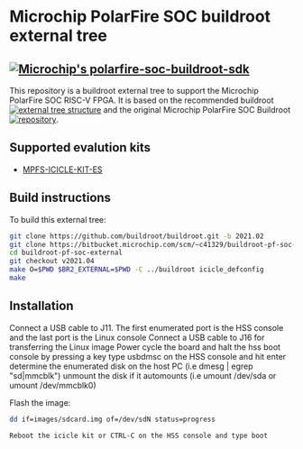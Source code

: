 # Microchip PolarFire SOC buildroot external tree
## [![Microchip's polarfire-soc-buildroot-sdk](https://www.microsemi.com/images/soc/products/PolarFire_SoC/IC-MCRSM-1Pin-POLARFIRE-SOC-FPGA-straight.png)](https://www.microsemi.com/product-directory/soc-fpgas/5498-polarfire-soc-fpga)

This repository is a buildroot external tree to support the Microchip PolarFire SOC RISC-V FPGA.
It is based on the recommended buildroot [![external tree structure]()](https://buildroot.org/downloads/manual/manual.html#customize-dir-structure) and the original Microchip PolarFire SOC Buildroot [![repository]()](https://github.com/polarfire-soc/polarfire-soc-buildroot-sdk).

## Supported evalution kits
- [MPFS-ICICLE-KIT-ES](https://www.microsemi.com/existing-parts/parts/152514)

## Build instructions
To build this external tree:

```sh
git clone https://github.com/buildroot/buildroot.git -b 2021.02
git clone https://bitbucket.microchip.com/scm/~c41329/buildroot-pf-soc-external.git
cd buildroot-pf-soc-external
git checkout v2021.04
make O=$PWD $BR2_EXTERNAL=$PWD -C ../buildroot icicle_defconfig
make
```

## Installation

Connect a USB cable to J11.  The first enumerated port is the HSS console and the last port is the Linux console
Connect a USB cable to J16 for transferring the Linux image
Power cycle the board and halt the hss boot console by pressing a key
type usbdmsc on the HSS console and hit enter
determine the enumerated disk on the host PC (i.e dmesg | egrep "sd|mmcblk")
unmount the disk if it automounts (i.e umount /dev/sda or umount /dev/mmcblk0)

Flash the image:
```sh
dd if=images/sdcard.img of=/dev/sdN status=progress

Reboot the icicle kit or CTRL-C on the HSS console and type boot
```


